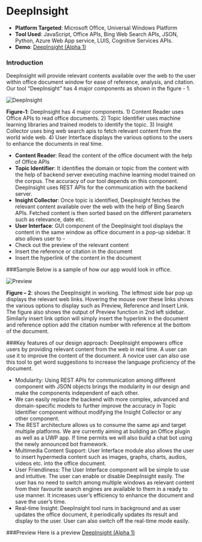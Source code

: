 # DeepInsight

* **Platform Targeted**: 	Microsoft Office, Universal Windows Platform
* **Tool Used**: 	JavaScript, Office APIs, Bing Web Search APIs, JSON, Python, Azure Web App service, LUIS, Cognitive Services APIs.
* **Demo**: [DeepInsight (Alpha 1)](https://www.youtube.com/watch?v=12Rd-j61wfg)

### Introduction
DeepInsight will provide relevant contents available over the web to the user within office document window for ease of reference, analysis, and citation. Our tool “DeepInsight” has 4 major components as shown in the figure - 1.

![DeepInsight](http://i.imgur.com/29OO1tE.png?1)

**Figure-1**: DeepInsight has 4 major components. 1) Content Reader uses Office APIs to read office documents. 2) Topic Identifier uses machine learning libraries and trained models to identify the topic. 3) Insight Collector uses bing web search apis to fetch relevant content from the world wide web. 4) User Interface displays the various options to the users to enhance the documents in real time.

*	**Content Reader**: Read the content of the office document with the help of Office APIs
*	**Topic Identifier**: It identifies the domain or topic from the content with the help of backend server executing machine learning model trained on the corpus. The accuracy of our tool depends on this component. DeepInsight uses REST APIs for the communication with the backend server.
*	**Insight Collector**: Once topic is identified, DeepInsight fetches the relevant content available over the web with the help of Bing Search APIs. Fetched content is then sorted based on the different parameters such as relevance, date etc.
*	**User Interface**: GUI component of the DeepInsight tool displays the content in the same window as office document in a pop-up sidebar. It also allows user to -
 *	Check out the preview of the relevant content
 *	Insert the reference or citation in the document
 *	Insert the hyperlink of the content in the document

###Sample
Below is a sample of how our app would look in office.



![Preview](http://i.imgur.com/FXzUodK.png)

**Figure – 2**: shows the DeepInsight in working.  The leftmost side bar pop up displays the relevant web links. Hovering the mouse over these links shows the various options to display such as Preview, Reference and Insert Link. The figure also shows the output of Preview function in 2nd left sidebar. Similarly insert link option will simply insert the hyperlink in the document and reference option add the citation number with reference at the bottom of the document.


###Key features of our design approach:
DeepInsight empowers office users by providing relevant content from the web in real time. A user can use it to improve the content of the document. A novice user can also use this tool to get word suggestions to increase the language proficiency of the document.

*	Modularity: Using REST APIs for communication among different component with JSON objects brings the modularity in our design and make the components independent of each other.
 *	We can easily replace the backend with more complex, advanced and domain-specific models to further improve the accuracy in Topic Identifier component without modifying the Insight Collector or any other component.
 *	The REST architecture allows us to consume the same api and target multiple platforms. We are currently aiming at building an Office plugin as well as a UWP app. If time permits we will also build a chat bot using the newly announced bot framework.
*	Multimedia Content Support: User Interface module also allows the user to insert hypermedia content such as images, graphs, charts, audios, videos etc. into the office document.  
*	User Friendliness: The User Interface component will be simple to use and intuitive. The user can enable or disable DeepInsight easily. The user has no need to switch among multiple windows as relevant content from their favourite search engines are available to them in a ready to use manner.  It increases user’s efficiency to enhance the document and save the user’s time.
*	Real-time Insight: DeepInsight tool runs in background and as user updates the office document, it periodically updates its result and display to the user. User can also switch off the real-time mode easily.


###Preview
Here is a preview
[DeepInsight (Alpha 1)](https://www.youtube.com/watch?v=12Rd-j61wfg)
